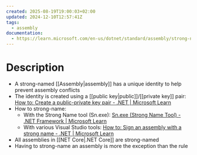```yaml
---
created: 2025-08-19T19:00:03+02:00
updated: 2024-12-10T12:57:41Z
tags:
  - assembly
documentation:
  - https://learn.microsoft.com/en-us/dotnet/standard/assembly/strong-named
---
```

# Description
- A strong-named [[Assembly|assembly]] has a unique identity to help prevent assembly conflicts
- The identity is created using a [[public key|public]]/[[private key]] pair: [How to: Create a public-private key pair - .NET | Microsoft Learn](https://learn.microsoft.com/en-us/dotnet/standard/assembly/create-public-private-key-pair)
- How to strong-name:
	- With the Strong Name tool (Sn.exe): [Sn.exe (Strong Name Tool) - .NET Framework | Microsoft Learn](https://learn.microsoft.com/en-us/dotnet/framework/tools/sn-exe-strong-name-tool)
	- With various Visual Studio tools: [How to: Sign an assembly with a strong name - .NET | Microsoft Learn](https://learn.microsoft.com/en-us/dotnet/standard/assembly/sign-strong-name)
- All assemblies in [[NET Core|.NET Core]] are strong-named
- Having to strong-name an assembly is more the exception than the rule